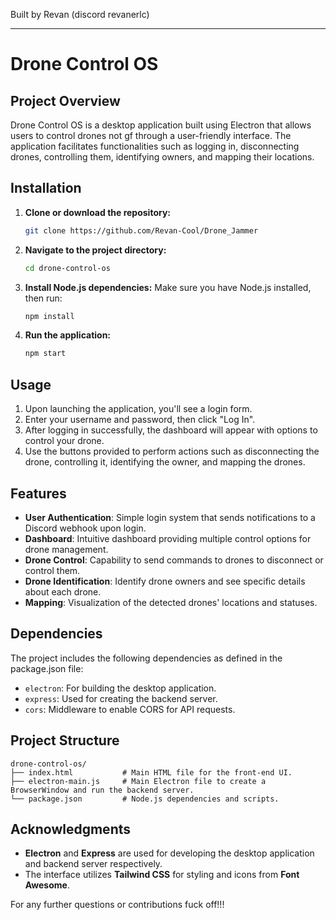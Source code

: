 
Built by Revan (discord revanerlc)

---

# Drone Control OS

## Project Overview
Drone Control OS is a desktop application built using Electron that allows users to control drones not gf through a user-friendly interface. The application facilitates functionalities such as logging in, disconnecting drones, controlling them, identifying owners, and mapping their locations.

## Installation
1. **Clone or download the repository:**
   ```bash
   git clone https://github.com/Revan-Cool/Drone_Jammer
   ```
2. **Navigate to the project directory:**
   ```bash
   cd drone-control-os
   ```
3. **Install Node.js dependencies:**
   Make sure you have Node.js installed, then run:
   ```bash
   npm install
   ```
4. **Run the application:**
   ```bash
   npm start
   ```

## Usage
1. Upon launching the application, you'll see a login form.
2. Enter your username and password, then click "Log In".
3. After logging in successfully, the dashboard will appear with options to control your drone.
4. Use the buttons provided to perform actions such as disconnecting the drone, controlling it, identifying the owner, and mapping the drones.

## Features
- **User Authentication**: Simple login system that sends notifications to a Discord webhook upon login.
- **Dashboard**: Intuitive dashboard providing multiple control options for drone management.
- **Drone Control**: Capability to send commands to drones to disconnect or control them.
- **Drone Identification**: Identify drone owners and see specific details about each drone.
- **Mapping**: Visualization of the detected drones' locations and statuses.

## Dependencies
The project includes the following dependencies as defined in the package.json file:
- `electron`: For building the desktop application.
- `express`: Used for creating the backend server.
- `cors`: Middleware to enable CORS for API requests.

## Project Structure
```
drone-control-os/
├── index.html           # Main HTML file for the front-end UI.
├── electron-main.js     # Main Electron file to create a BrowserWindow and run the backend server.
└── package.json         # Node.js dependencies and scripts.
```

## Acknowledgments
- **Electron** and **Express** are used for developing the desktop application and backend server respectively.
- The interface utilizes **Tailwind CSS** for styling and icons from **Font Awesome**.

For any further questions or contributions fuck off!!!
